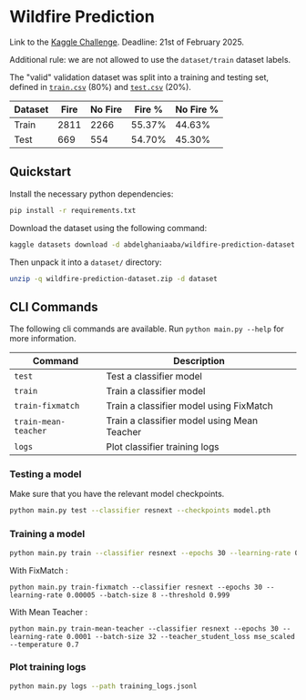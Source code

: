 # Wildfire Prediction

Link to the [Kaggle Challenge](https://www.kaggle.com/datasets/abdelghaniaaba/wildfire-prediction-dataset).
Deadline: 21st of February 2025.

Additional rule: we are not allowed to use the `dataset/train` dataset labels.

The "valid" validation dataset was split into a training and testing set, defined in [`train.csv`](./train.csv) (80%) and [`test.csv`](./test.csv) (20%).

| Dataset | Fire | No Fire | Fire % | No Fire % |
| ------- | ---- | ------- | ------ | --------- |
| Train   | 2811 | 2266    | 55.37% | 44.63%    |
| Test    | 669  | 554     | 54.70% | 45.30%    |

## Quickstart

Install the necessary python dependencies:

```bash
pip install -r requirements.txt
```

Download the dataset using the following command:

```bash
kaggle datasets download -d abdelghaniaaba/wildfire-prediction-dataset
```

Then unpack it into a `dataset/` directory:

```bash
unzip -q wildfire-prediction-dataset.zip -d dataset
```

## CLI Commands

The following cli commands are available. Run `python main.py --help` for more information.

| Command | Description                   |
| ------- | ----------------------------- |
| `test`  | Test a classifier model       |
| `train` | Train a classifier model      |
| `train-fixmatch` | Train a classifier model using FixMatch | 
| `train-mean-teacher` | Train a classifier model using Mean Teacher |
| `logs`  | Plot classifier training logs |

### Testing a model

Make sure that you have the relevant model checkpoints.

```bash
python main.py test --classifier resnext --checkpoints model.pth
```

### Training a model

```bash
python main.py train --classifier resnext --epochs 30 --learning-rate 0.0001 --batch-size 8
```

With FixMatch :
```
python main.py train-fixmatch --classifier resnext --epochs 30 --learning-rate 0.00005 --batch-size 8 --threshold 0.999
```

With Mean Teacher :
```
python main.py train-mean-teacher --classifier resnext --epochs 30 --learning-rate 0.0001 --batch-size 32 --teacher_student_loss mse_scaled --temperature 0.7
```

### Plot training logs

```bash
python main.py logs --path training_logs.jsonl
```

